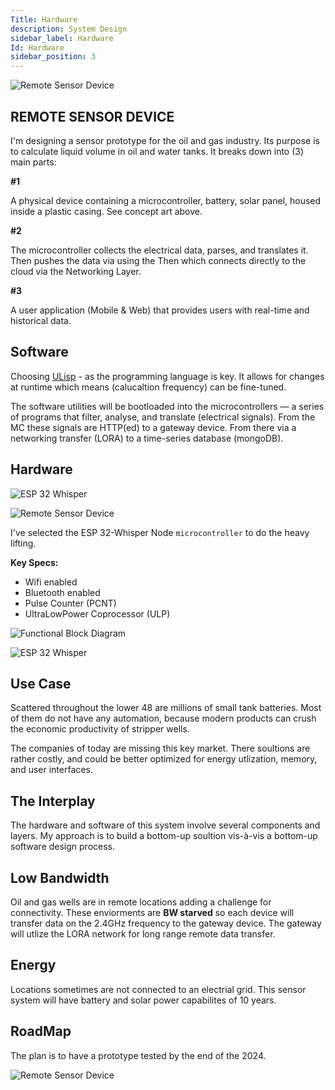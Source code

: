 ```yaml
---
Title: Hardware
description: System Design
sidebar_label: Hardware
Id: Hardware
sidebar_position: 3
---
```


![Remote Sensor Device](/img/s1.png)

## REMOTE SENSOR DEVICE 

I'm designing a sensor prototype for the oil and gas industry. Its purpose is to calculate liquid volume in oil and water tanks.
It breaks down into (3) main parts:

**#1** 

A physical device containing a microcontroller, battery, solar panel, housed inside a plastic casing. See concept art above. 

**#2** 

The microcontroller collects the electrical data, parses, and translates it. Then pushes the data via  using the Then  which connects directly to the cloud via the Networking Layer.

**#3** 

A user application (Mobile & Web) that provides users with real-time and historical data.

## Software 

Choosing [ULisp](https://ulisp.com/) - as the programming language is key. It allows for changes at runtime which means (calucaltion frequency) can be fine-tuned. 

The software utilities will be bootloaded into the microcontrollers — a series of programs that filter, analyse, and translate (electrical signals). From the MC these signals are HTTP(ed) to a gateway device. From there via a networking transfer (LORA) to a time-series database (mongoDB).

 
## Hardware

![ESP 32 Whisper](/img/h1.png)

![Remote Sensor Device](/img/s3.png)

I've selected the ESP 32-Whisper Node `microcontroller` to do the heavy lifting.

**Key Specs:**

- Wifi enabled 
- Bluetooth enabled 
- Pulse Counter (PCNT)
- Ultra­Low­Power Coprocessor (ULP) 


![Functional Block Diagram](/img/h4.png)

![ESP 32 Whisper](/img/h3.png)
## Use Case

Scattered throughout the lower 48 are millions of small tank batteries. Most of them do not have any automation, because modern products can crush the economic productivity of stripper wells. 

The companies of today are missing this key market. There soultions are rather costly, and could be better optimized for energy utlization, memory, and user interfaces. 

## The Interplay 

The hardware and software of this system involve several components and layers. My approach is to build a bottom-up soultion vis-à-vis a bottom-up software design process. 

## Low Bandwidth 

Oil and gas wells are in remote locations adding a challenge for connectivity. These enviorments are **BW starved** so each device will transfer data on the 2.4GHz frequency to the gateway device. The gateway will utlize the LORA network for long range remote data transfer. 

## Energy

Locations sometimes are not connected to an electrial grid. This sensor system will have battery and solar power capabilites of 10 years.

## RoadMap 

The plan is to have a prototype tested by the end of the 2024. 

![Remote Sensor Device](/img/s2.png)

